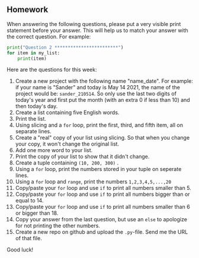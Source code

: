Homework
-

When answering the following questions, please put a very visible print statement before your answer. This will help us to match your answer with the correct question. For example:

```Python
print("Question 2 ************************")
for item in my_list:
    print(item)
```

Here are the questions for this week:

1. Create a new project with the following name "name_date". For example: if your name is "Sander" and today is May 14 2021, the name of the project would be: `sander_210514`. So only use the last two digits of today's year and first put the month (with an extra 0 if less than 10) and then today's day.
1. Create a list containing five English words.
1. Print the list.
1. Using slicing and a `for` loop, print the first, third, and fifth item, all on separate lines.
1. Create a "real" copy of your list using slicing. So that when you change your copy, it won't change the original list.
1. Add one more word to your list.
1. Print the copy of your list to show that it didn't change.
1. Create a tuple containing `(10, 200, 300)` .
1. Using a `for` loop, print the numbers stored in your tuple on seperate lines.
1. Using a `for` loop and `range`, print the numbers `1,2,3,4,5,...,20`
1. Copy/paste your `for` loop and use `if` to print all numbers smaller than 5. 
1. Copy/paste your `for` loop and use `if` to print all numbers bigger than or equal to 14.
1. Copy/paste your `for` loop and use `if` to print all numbers smaller than 6 or bigger than 18.
1. Copy your answer from the last question, but use an `else` to apologize for not printing the other numbers. 
1. Create a new repo on github and upload the `.py`-file. Send me the URL of that file.

Good luck!
